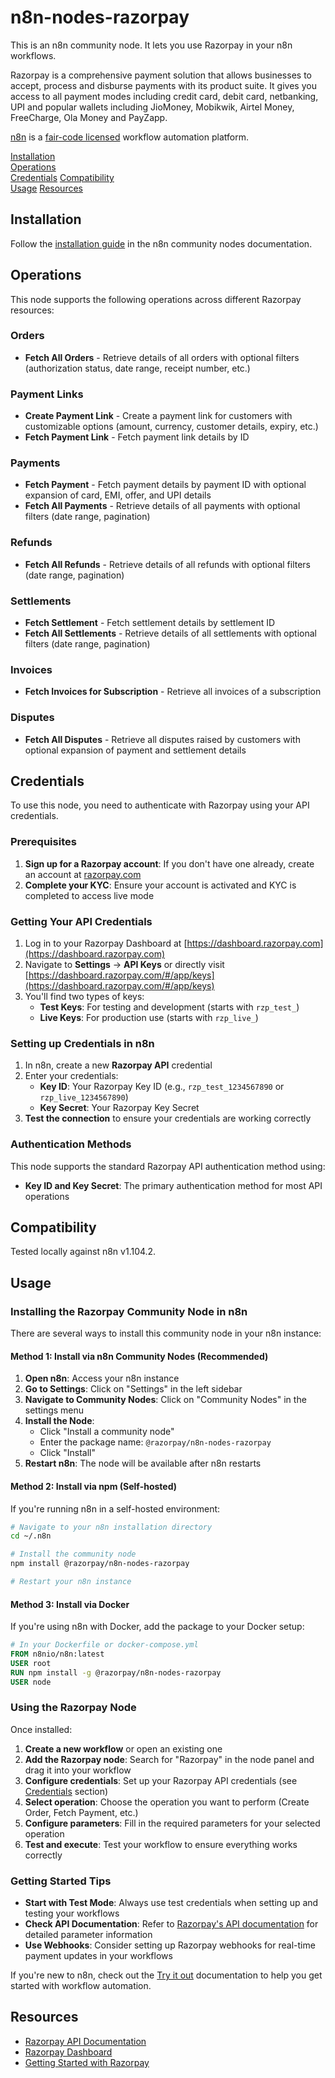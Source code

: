 # n8n-nodes-razorpay

This is an n8n community node. It lets you use Razorpay in your n8n workflows.

Razorpay is a comprehensive payment solution that allows businesses to accept, process and disburse payments with its product suite. It gives you access to all payment modes including credit card, debit card, netbanking, UPI and popular wallets including JioMoney, Mobikwik, Airtel Money, FreeCharge, Ola Money and PayZapp.

[n8n](https://n8n.io/) is a [fair-code licensed](https://docs.n8n.io/reference/license/) workflow automation platform.

[Installation](#installation)  
[Operations](#operations)  
[Credentials](#credentials) 
[Compatibility](#compatibility)  
[Usage](#usage) 
[Resources](#resources)  

## Installation

Follow the [installation guide](https://docs.n8n.io/integrations/community-nodes/installation/) in the n8n community nodes documentation.

## Operations

This node supports the following operations across different Razorpay resources:

### Orders
- **Fetch All Orders** - Retrieve details of all orders with optional filters (authorization status, date range, receipt number, etc.)

### Payment Links
- **Create Payment Link** - Create a payment link for customers with customizable options (amount, currency, customer details, expiry, etc.)
- **Fetch Payment Link** - Fetch payment link details by ID

### Payments
- **Fetch Payment** - Fetch payment details by payment ID with optional expansion of card, EMI, offer, and UPI details
- **Fetch All Payments** - Retrieve details of all payments with optional filters (date range, pagination)

### Refunds
- **Fetch All Refunds** - Retrieve details of all refunds with optional filters (date range, pagination)

### Settlements
- **Fetch Settlement** - Fetch settlement details by settlement ID
- **Fetch All Settlements** - Retrieve details of all settlements with optional filters (date range, pagination)

### Invoices
- **Fetch Invoices for Subscription** - Retrieve all invoices of a subscription

### Disputes
- **Fetch All Disputes** - Retrieve all disputes raised by customers with optional expansion of payment and settlement details

## Credentials

To use this node, you need to authenticate with Razorpay using your API credentials.

### Prerequisites

1. **Sign up for a Razorpay account**: If you don't have one already, create an account at [razorpay.com](https://razorpay.com)
2. **Complete your KYC**: Ensure your account is activated and KYC is completed to access live mode

### Getting Your API Credentials

1. Log in to your Razorpay Dashboard at [https://dashboard.razorpay.com](https://dashboard.razorpay.com)
2. Navigate to **Settings** → **API Keys** or directly visit [https://dashboard.razorpay.com/#/app/keys](https://dashboard.razorpay.com/#/app/keys)
3. You'll find two types of keys:
   - **Test Keys**: For testing and development (starts with `rzp_test_`)
   - **Live Keys**: For production use (starts with `rzp_live_`)

### Setting up Credentials in n8n

1. In n8n, create a new **Razorpay API** credential
2. Enter your credentials:
   - **Key ID**: Your Razorpay Key ID (e.g., `rzp_test_1234567890` or `rzp_live_1234567890`)
   - **Key Secret**: Your Razorpay Key Secret
3. **Test the connection** to ensure your credentials are working correctly


### Authentication Methods

This node supports the standard Razorpay API authentication method using:
- **Key ID and Key Secret**: The primary authentication method for most API operations

## Compatibility

Tested locally against n8n v1.104.2.

## Usage

### Installing the Razorpay Community Node in n8n

There are several ways to install this community node in your n8n instance:

#### Method 1: Install via n8n Community Nodes (Recommended)

1. **Open n8n**: Access your n8n instance
2. **Go to Settings**: Click on "Settings" in the left sidebar
3. **Navigate to Community Nodes**: Click on "Community Nodes" in the settings menu
4. **Install the Node**: 
   - Click "Install a community node"
   - Enter the package name: `@razorpay/n8n-nodes-razorpay`
   - Click "Install"
5. **Restart n8n**: The node will be available after n8n restarts

#### Method 2: Install via npm (Self-hosted)

If you're running n8n in a self-hosted environment:

```bash
# Navigate to your n8n installation directory
cd ~/.n8n

# Install the community node
npm install @razorpay/n8n-nodes-razorpay

# Restart your n8n instance
```

#### Method 3: Install via Docker

If you're using n8n with Docker, add the package to your Docker setup:

```dockerfile
# In your Dockerfile or docker-compose.yml
FROM n8nio/n8n:latest
USER root
RUN npm install -g @razorpay/n8n-nodes-razorpay
USER node
```

### Using the Razorpay Node

Once installed:

1. **Create a new workflow** or open an existing one
2. **Add the Razorpay node**: Search for "Razorpay" in the node panel and drag it into your workflow
3. **Configure credentials**: Set up your Razorpay API credentials (see [Credentials](#credentials) section)
4. **Select operation**: Choose the operation you want to perform (Create Order, Fetch Payment, etc.)
5. **Configure parameters**: Fill in the required parameters for your selected operation
6. **Test and execute**: Test your workflow to ensure everything works correctly

### Getting Started Tips

- **Start with Test Mode**: Always use test credentials when setting up and testing your workflows
- **Check API Documentation**: Refer to [Razorpay's API documentation](https://docs.razorpay.com) for detailed parameter information
- **Use Webhooks**: Consider setting up Razorpay webhooks for real-time payment updates in your workflows

If you're new to n8n, check out the [Try it out](https://docs.n8n.io/try-it-out/) documentation to help you get started with workflow automation.

## Resources

* [Razorpay API Documentation](https://docs.razorpay.com)
* [Razorpay Dashboard](https://dashboard.razorpay.com)
* [Getting Started with Razorpay](https://docs.razorpay.com/docs/getting-started)